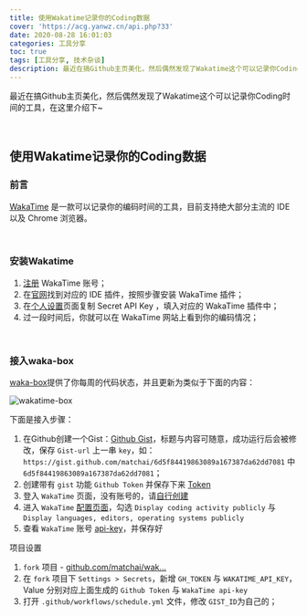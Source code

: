 ```yaml
---
title: 使用Wakatime记录你的Coding数据
cover: 'https://acg.yanwz.cn/api.php?33'
date: 2020-08-28 16:01:03
categories: 工具分享
toc: true
tags: [工具分享, 技术杂谈]
description: 最近在搞Github主页美化，然后偶然发现了Wakatime这个可以记录你Coding时间的工具，在这里介绍下~
---
```


最近在搞Github主页美化，然后偶然发现了Wakatime这个可以记录你Coding时间的工具，在这里介绍下~

<br/>

<!--more-->

<!-- **目录:** -->

<!-- toc -->

<!-- <br/> -->

## 使用Wakatime记录你的Coding数据

### 前言

[WakaTime](https://wakatime.com/) 是一款可以记录你的编码时间的工具，目前支持绝大部分主流的 IDE 以及 Chrome 浏览器。

<br/>

### 安装Wakatime

1.  [注册](https://wakatime.com/signup) WakaTime 账号；
2.  在[官网](https://wakatime.com/plugins)找到对应的 IDE 插件，按照步骤安装 WakaTime 插件；
3.  在[个人设置](https://wakatime.com/settings/account)页面复制 Secret API Key ，填入对应的 WakaTime 插件中；
4.  过一段时间后，你就可以在 WakaTime 网站上看到你的编码情况；

<br/>

### 接入waka-box

[waka-box](https://github.com/matchai/waka-box)提供了你每周的代码状态，并且更新为类似于下面的内容：

![wakatime-box](https://user-images.githubusercontent.com/4658208/60469862-2e40bf00-9c2c-11e9-87f7-afe164648de4.png)

下面是接入步骤：

1.  在Github创建一个Gist：[Github Gist](https://gist.github.com/)，标题与内容可随意，成功运行后会被修改，保存 `Gist-url` 上一串 `key`，如：`https://gist.github.com/matchai/6d5f84419863089a167387da62dd7081` 中 `6d5f84419863089a167387da62dd7081`；
2.  创建带有 `gist` 功能 `Github Token` 并保存下来 [Token](https://github.com/settings/tokens/new)
3.  登入 `WakaTime` 页面，没有账号的，请[自行创建](https://wakatime.com/signup)
4.  进入 `WakaTime` [配置页面](https://wakatime.com/settings/profile)，勾选 `Display coding activity publicly` 与 `Display languages, editors, operating systems publicly`
5.  查看 `WakaTime` 账号 [api-key](https://wakatime.com/settings/api-key)，并保存好

项目设置

1.  `fork` 项目 - [github.com/matchai/wak…](https://github.com/matchai/waka-box)
2.  在 `fork` 项目下 `Settings > Secrets`，新增 `GH_TOKEN` 与 `WAKATIME_API_KEY`，Value 分别对应上面生成的 `Github Token` 与 `WakaTime api-key`
3.  打开 `.github/workflows/schedule.yml` 文件，修改 `GIST_ID`为自己的；

<br/>